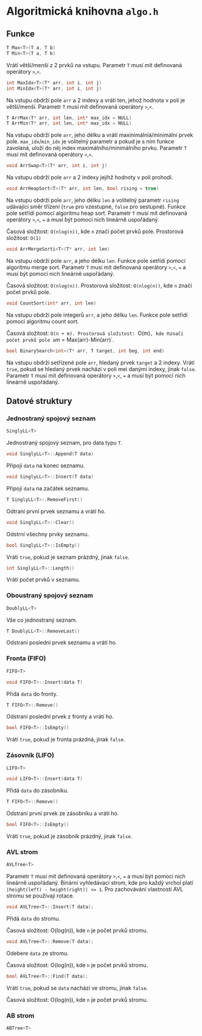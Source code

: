
# Algoritmická knihovna `algo.h`

## Funkce

```cpp
T Max<T>(T a, T b)
T Min<T>(T a, T b)
```

Vrátí větší/menší z 2 prvků na vstupu. 
Parametr `T` musí mít definovaná operátory `>`,`<`.

```cpp
int MaxIdx<T>(T* arr, int i, int j)
int MinIdx<T>(T* arr, int i, int j)
```
Na vstupu obdrží pole `arr` a 2 indexy a vrátí ten, jehož hodnota v poli je větší/menší.
Parametr `T` musí mít definovaná operátory `>`,`<`.

```cpp
T ArrMax(T* arr, int len, int* max_idx = NULL)
T ArrMin(T* arr, int len, int* max_idx = NULL)
```
Na vstupu obdrží pole `arr`, jeho délku a vrátí maxinimálníá/minimální prvek pole. `max_idx`/`min_idx` je volitelný
parametr a pokud je s ním funkce zavolaná, uloží do něj index maximálního/minimálního prvku.
Parametr `T` musí mít definovaná operátory `>`,`<`.


```cpp
void ArrSwap<T>(T* arr, int i, int j)
```
Na vstupu obdrží pole `arr` a 2 indexy jejihž hodnoty v poli prohodí.

```cpp
void ArrHeapSort<T>(T* arr, int len, bool rising = true)
```

Na vstupu obdrží pole `arr`, jeho délku `len` a volitelný parametr `rising` udávající směr třízení (`true` pro vzestupné,
`false` pro sestupné). Funkce pole setřídí pomocí algoritmu heap sort.
Parametr `T` musí mít definovaná operátory `>`,`<`, `=` a musí být pomocí nich lineárně uspořádaný.

Časová složitost: `O(nlog(n))`, kde `n` značí počet prvků pole.
Prostorová složitost: `O(1)`


```cpp
void ArrMergeSorti<T>(T* arr, int len)
```
Na vstupu obdrží pole `arr`, a jeho délku `len`. Funkce pole setřídí pomocí algoritmu merge sort.
Parametr `T` musí mít definovaná operátory `>`,`<`, `=` a musí být pomocí nich lineárně uspořádaný.

Časová složitost: `O(nlog(n))`.
Prostorová složitost: `O(nlog(n))`, kde `n` značí počet prvků pole.



```cpp
void CountSort(int* arr, int len)
```
Na vstupu obdrží pole integerů `arr`, a jeho délku `len`. Funkce pole setřídí pomocí algoritmu count sort.


Časová složitost: `O(n + m).
Prostorová složitost: `O(m)`, kde `n` značí počet prvků pole a `m = Max(arr)-Min(arr)`.


```cpp
bool BinarySearch<int>(T* arr, T target, int beg, int end) 
```
Na vstupu obdrží setřízené pole `arr`, hledaný prvek `target` a 2 indexy. Vrátí `true`, pokud se hledaný prvek nachází v
poli mei danými indexy, jinak `false`. 
Parametr `T` musí mít definovaná operátory `>`,`<`, `=` a musí být pomocí nich lineárně uspořádaný.

## Datové struktury

### Jednostraný spojový seznam

```cpp
SinglyLL<T>
```

Jednostraný spojový seznam, pro data typu `T`.

```cpp
void SinglyLL<T>::Append(T data) 
```

Připojí `data` na konec seznamu.


```cpp
void SinglyLL<T>::Insert(T data) 
```

Připojí `data` na začátek seznamu.

```cpp
T SinglyLL<T>::RemoveFirst()
```

Odtraní první prvek seznamu a vrátí ho.

```cpp
void SinglyLL<T>::Clear()
```

Odstrní všechny prvky seznamu.

```cpp
bool SinglyLL<T>::IsEmpty()
```

Vrátí `true`, pokud je seznam prázdný, jinak `false`.

```cpp 
int SinglyLL<T>::Length()
```

Vrátí počet prvků v seznamu.


### Oboustraný spojový seznam

```cpp
DoublyLL<T>
```

Vše co jednostraný seznam.

```cpp
T DoublyLL<T>::RemoveLast()
```

Odstraní poslední prvek seznamu a vrátí ho.

### Fronta (FIFO)

```cpp
FIFO<T>
```

```cpp
void FIFO<T>::Insert(data T)
```

Přidá `data` do fronty.

```cpp
T FIFO<T>::Remove()
```

Odstraní poslední prvek z fronty a vrátí ho.

```cpp
bool FIFO<T>::IsEmpty()
```

Vrátí `true`, pokud je fronta prázdná, jinak `false`.


### Zásovník (LIFO)

```cpp
LIFO<T>
```

```cpp
void LIFO<T>::Insert(data T)
```

Přidá `data` do zásobníku.

```cpp
T FIFO<T>::Remove()
```

Odstraní první prvek ze zásobníku a vrátí ho.

```cpp
bool FIFO<T>::IsEmpty()
```

Vrátí `true`, pokud je zásobník prázdný, jinak `false`.

### AVL strom

```cpp
AVLTree<T>
```

Parametr `T` musí mít definovaná operátory `>`,`<`, `=` a musí být pomocí nich lineárně uspořádaný.
Binární vyhledávací strom, kde pro každý vrchol platí `|height(left) - height(right)| <= 1`. Pro zachovávání vlastností AVL stromu se používají rotace.

```cpp
void AVLTree<T>::Insert(T data);
```

Přidá `data` do stromu.

Časová složitost: O(log(n)), kde `n` je počet prvků stromu.


```cpp
void AVLTree<T>::Remove(T data);
```

Odebere `data` ze stromu.

Časová složitost: O(log(n)), kde `n` je počet prvků stromu.


```cpp
bool AVLTree<T>::Find(T data);
```

Vrátí `true`, pokud se `data` nachází ve stromu, jinak `false`.

Časová složitost: O(log(n)), kde `n` je počet prvků stromu.

### AB strom

```cpp
ABTree<T>
```





